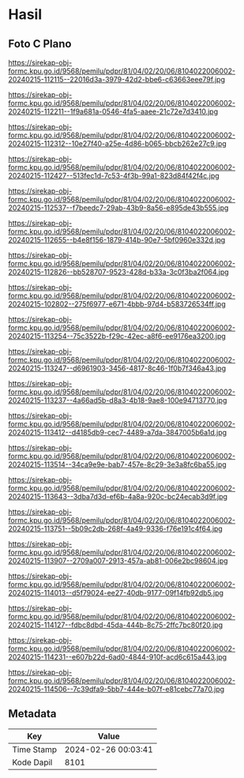 # Hasil

## Foto C Plano

https://sirekap-obj-formc.kpu.go.id/9568/pemilu/pdpr/81/04/02/20/06/8104022006002-20240215-112115--22016d3a-3979-42d2-bbe6-c63663eee79f.jpg

https://sirekap-obj-formc.kpu.go.id/9568/pemilu/pdpr/81/04/02/20/06/8104022006002-20240215-112211--1f9a681a-0546-4fa5-aaee-21c72e7d3410.jpg

https://sirekap-obj-formc.kpu.go.id/9568/pemilu/pdpr/81/04/02/20/06/8104022006002-20240215-112312--10e27f40-a25e-4d86-b065-bbcb262e27c9.jpg

https://sirekap-obj-formc.kpu.go.id/9568/pemilu/pdpr/81/04/02/20/06/8104022006002-20240215-112427--513fec1d-7c53-4f3b-99a1-823d84f42f4c.jpg

https://sirekap-obj-formc.kpu.go.id/9568/pemilu/pdpr/81/04/02/20/06/8104022006002-20240215-112537--f7beedc7-29ab-43b9-8a56-e895de43b555.jpg

https://sirekap-obj-formc.kpu.go.id/9568/pemilu/pdpr/81/04/02/20/06/8104022006002-20240215-112655--b4e8f156-1879-414b-90e7-5bf0960e332d.jpg

https://sirekap-obj-formc.kpu.go.id/9568/pemilu/pdpr/81/04/02/20/06/8104022006002-20240215-112826--bb528707-9523-428d-b33a-3c0f3ba2f064.jpg

https://sirekap-obj-formc.kpu.go.id/9568/pemilu/pdpr/81/04/02/20/06/8104022006002-20240215-102802--275f6977-e671-4bbb-97d4-b583726534ff.jpg

https://sirekap-obj-formc.kpu.go.id/9568/pemilu/pdpr/81/04/02/20/06/8104022006002-20240215-113254--75c3522b-f29c-42ec-a8f6-ee9176ea3200.jpg

https://sirekap-obj-formc.kpu.go.id/9568/pemilu/pdpr/81/04/02/20/06/8104022006002-20240215-113247--d6961903-3456-4817-8c46-1f0b7f346a43.jpg

https://sirekap-obj-formc.kpu.go.id/9568/pemilu/pdpr/81/04/02/20/06/8104022006002-20240215-113237--4a66ad5b-d8a3-4b18-9ae8-100e94713770.jpg

https://sirekap-obj-formc.kpu.go.id/9568/pemilu/pdpr/81/04/02/20/06/8104022006002-20240215-113412--d4185db9-cec7-4489-a7da-3847005b6a1d.jpg

https://sirekap-obj-formc.kpu.go.id/9568/pemilu/pdpr/81/04/02/20/06/8104022006002-20240215-113514--34ca9e9e-bab7-457e-8c29-3e3a8fc6ba55.jpg

https://sirekap-obj-formc.kpu.go.id/9568/pemilu/pdpr/81/04/02/20/06/8104022006002-20240215-113643--3dba7d3d-ef6b-4a8a-920c-bc24ecab3d9f.jpg

https://sirekap-obj-formc.kpu.go.id/9568/pemilu/pdpr/81/04/02/20/06/8104022006002-20240215-113751--5b09c2db-268f-4a49-9336-f76e191c4f64.jpg

https://sirekap-obj-formc.kpu.go.id/9568/pemilu/pdpr/81/04/02/20/06/8104022006002-20240215-113907--2709a007-2913-457a-ab81-006e2bc98604.jpg

https://sirekap-obj-formc.kpu.go.id/9568/pemilu/pdpr/81/04/02/20/06/8104022006002-20240215-114013--d5f79024-ee27-40db-9177-09f14fb92db5.jpg

https://sirekap-obj-formc.kpu.go.id/9568/pemilu/pdpr/81/04/02/20/06/8104022006002-20240215-114127--fdbc8dbd-45da-444b-8c75-2ffc7bc80f20.jpg

https://sirekap-obj-formc.kpu.go.id/9568/pemilu/pdpr/81/04/02/20/06/8104022006002-20240215-114231--e607b22d-6ad0-4844-910f-acd6c615a443.jpg

https://sirekap-obj-formc.kpu.go.id/9568/pemilu/pdpr/81/04/02/20/06/8104022006002-20240215-114506--7c39dfa9-5bb7-444e-b07f-e81cebc77a70.jpg


## Metadata

| Key        | Value               |
| ---------- | ------------------- |
| Time Stamp | 2024-02-26 00:03:41 |
| Kode Dapil | 8101                |



